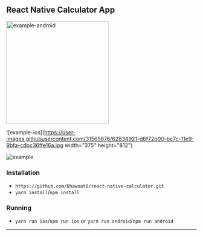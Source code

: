 ## React Native Calculator App

<img width="271" alt="example-android" src="https://user-images.githubusercontent.com/31565676/62834920-d65e9480-bc7c-11e9-9e71-092947833ce9.png">

![example-ios](https://user-images.githubusercontent.com/31565676/62834921-d6f72b00-bc7c-11e9-9bfa-cdbc36ffe16a.jpg width="375" height="812")

![example](https://user-images.githubusercontent.com/31565676/62834917-d068b380-bc7c-11e9-94dc-7a6da7d3e8cc.gif)


### Installation

- `https://github.com/Khawoat6/react-native-calculator.git`
- `yarn install`/`npm install`

### Running

- `yarn run ios`/`npm run ios` or `yarn run android`/`npm run android`

---
